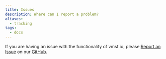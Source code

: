 ```yaml
---
title: Issues
description: Where can I report a problem?
aliases:
  - tracking
tags:
  - docs
---
```


If you are having an issue with the functionality of vmst.io, please [Report an Issue](https://github.com/vmstan/vmstio/issues/new/choose) on our [GitHub](https://github.com/vmstan/vmstio/issues).